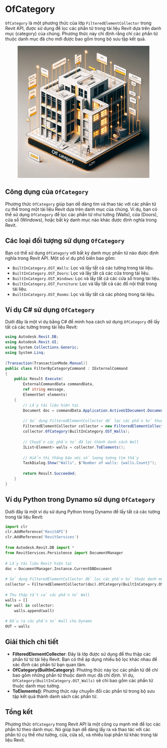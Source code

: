 # OfCategory

`OfCategory` là một phương thức của lớp `FilteredElementCollector` trong Revit API, được sử dụng để lọc các phần tử trong tài liệu Revit dựa trên danh mục (category) của chúng. Phương thức này chỉ định rằng chỉ các phần tử thuộc danh mục đã cho mới được bao gồm trong bộ sưu tập kết quả.

<figure><img src="../../.gitbook/assets/image (1).png" alt=""><figcaption></figcaption></figure>

## Công dụng của `OfCategory`

Phương thức `OfCategory` giúp bạn dễ dàng tìm và thao tác với các phần tử cụ thể trong một tài liệu Revit dựa trên danh mục của chúng. Ví dụ, bạn có thể sử dụng `OfCategory` để lọc các phần tử như tường (Walls), cửa (Doors), cửa sổ (Windows), hoặc bất kỳ danh mục nào khác được định nghĩa trong Revit.

## Các loại đối tượng sử dụng `OfCategory`

Bạn có thể sử dụng `OfCategory` với bất kỳ danh mục phần tử nào được định nghĩa trong Revit API. Một số ví dụ phổ biến bao gồm:

* `BuiltInCategory.OST_Walls`: Lọc và lấy tất cả các tường trong tài liệu.
* `BuiltInCategory.OST_Doors`: Lọc và lấy tất cả các cửa trong tài liệu.
* `BuiltInCategory.OST_Windows`: Lọc và lấy tất cả các cửa sổ trong tài liệu.
* `BuiltInCategory.OST_Furniture`: Lọc và lấy tất cả các đồ nội thất trong tài liệu.
* `BuiltInCategory.OST_Rooms`: Lọc và lấy tất cả các phòng trong tài liệu.

## Ví dụ C# sử dụng `OfCategory`

Dưới đây là một ví dụ bằng C# để minh họa cách sử dụng `OfCategory` để lấy tất cả các tường trong tài liệu Revit:

```csharp
using Autodesk.Revit.DB;
using Autodesk.Revit.UI;
using System.Collections.Generic;
using System.Linq;

[Transaction(TransactionMode.Manual)]
public class FilterByCategoryCommand : IExternalCommand
{
    public Result Execute(
        ExternalCommandData commandData,
        ref string message,
        ElementSet elements)
    {
        // Lấy tài liệu hiện tại
        Document doc = commandData.Application.ActiveUIDocument.Document;

        // Sử dụng FilteredElementCollector để lọc các phần tử thuộc danh mục Walls
        FilteredElementCollector collector = new FilteredElementCollector(doc);
        collector.OfCategory(BuiltInCategory.OST_Walls);

        // Chuyển các phần tử đã lọc thành danh sách Wall
        IList<Element> walls = collector.ToElements();

        // Hiển thị thông báo với số lượng tường tìm thấy
        TaskDialog.Show("Walls", $"Number of walls: {walls.Count}");

        return Result.Succeeded;
    }
}
```

## Ví dụ Python trong Dynamo sử dụng `OfCategory`

Dưới đây là một ví dụ sử dụng Python trong Dynamo để lấy tất cả các tường trong tài liệu Revit:

```python
import clr
clr.AddReference('RevitAPI')
clr.AddReference('RevitServices')

from Autodesk.Revit.DB import *
from RevitServices.Persistence import DocumentManager

# Lấy tài liệu Revit hiện tại
doc = DocumentManager.Instance.CurrentDBDocument

# Sử dụng FilteredElementCollector để lọc các phần tử thuộc danh mục Walls
collector = FilteredElementCollector(doc).OfCategory(BuiltInCategory.OST_Walls)

# Thu thập tất cả các phần tử Wall
walls = []
for wall in collector:
    walls.append(wall)

# Đầu ra các phần tử Wall cho Dynamo
OUT = walls
```

## Giải thích chi tiết

* **FilteredElementCollector**: Đây là lớp được sử dụng để thu thập các phần tử từ tài liệu Revit. Bạn có thể áp dụng nhiều bộ lọc khác nhau để xác định các phần tử bạn quan tâm.
* **OfCategory(BuiltInCategory)**: Phương thức này lọc các phần tử để chỉ bao gồm những phần tử thuộc danh mục đã chỉ định. Ví dụ, `OfCategory(BuiltInCategory.OST_Walls)` sẽ chỉ bao gồm các phần tử thuộc danh mục tường.
* **ToElements()**: Phương thức này chuyển đổi các phần tử trong bộ sưu tập kết quả thành danh sách các phần tử.

## Tổng kết

Phương thức `OfCategory` trong Revit API là một công cụ mạnh mẽ để lọc các phần tử theo danh mục. Nó giúp bạn dễ dàng lấy ra và thao tác với các phần tử cụ thể như tường, cửa, cửa sổ, và nhiều loại phần tử khác trong tài liệu Revit.
